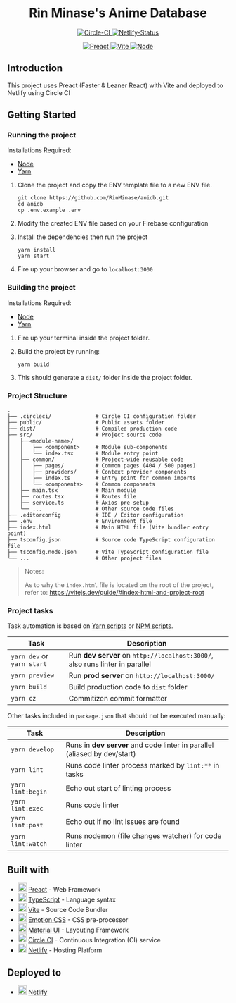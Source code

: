 <h1 align="center"> Rin Minase's Anime Database </h1>

<p align="center">
    <a href="https://circleci.com/gh/RinMinase/anidb">
        <img alt="Circle-CI" src="https://img.shields.io/circleci/build/github/RinMinase/anidb/master.svg?logo=circleci&style=for-the-badge&label=Circle%20CI%20(Build)">
    </a>
    <a href="https://app.netlify.com/sites/anidb/deploys">
        <img alt="Netlify-Status" src="https://img.shields.io/netlify/635b50f7-7b22-4c87-9b6b-7da2c0fb2180?logo=netlify&style=for-the-badge&label=Netlify%20(Domain)">
    </a>
</p>
<p align="center">
    <a href="https://preactjs.com/">
        <img alt="Preact" src="https://img.shields.io/badge/Preact-%5E10.9-673AB8.svg?logo=preact&style=for-the-badge">
    </a>
    <a href="https://vitejs.dev/">
        <img alt="Vite" src="https://img.shields.io/badge/Vite-%5E3.0-646CFF.svg?logo=vite&style=for-the-badge">
    </a>
    <a href="https://nodejs.org">
        <img alt="Node" src="https://img.shields.io/badge/node-%5E16.0%20%7C%7C%20%5E17.0-brightgreen.svg?logo=node.js&logoColor=white&style=for-the-badge">
    </a>
</p>


## Introduction
This project uses Preact (Faster & Leaner React) with Vite and deployed to Netlify using Circle CI


## Getting Started

### Running the project
Installations Required:
- [Node](https://nodejs.org/en/)
- [Yarn](https://yarnpkg.com/latest.msi)

1. Clone the project and copy the ENV template file to a new ENV file.

    ```
    git clone https://github.com/RinMinase/anidb.git
    cd anidb
    cp .env.example .env
    ```

2. Modify the created ENV file based on your Firebase configuration

3. Install the dependencies then run the project

    ```
    yarn install
    yarn start
    ```

4. Fire up your browser and go to `localhost:3000`


### Building the project
Installations Required:
- [Node](https://nodejs.org/en/)
- [Yarn](https://yarnpkg.com/latest.msi)

1. Fire up your terminal inside the project folder.

2. Build the project by running:

    ```
    yarn build
    ```

3. This should generate a `dist/` folder inside the project folder.


### Project Structure
    .
    ├── .circleci/              # Circle CI configuration folder
    ├── public/                 # Public assets folder
    ├── dist/                   # Compiled production code
    ├── src/                    # Project source code
    │   ├──<module-name>/
    │   │   ├── <component>     # Module sub-components
    │   │   └── index.tsx       # Module entry point
    │   ├── common/             # Project-wide reusable code
    │   │   ├── pages/          # Common pages (404 / 500 pages)
    │   │   ├── providers/      # Context provider components
    │   │   ├── index.ts        # Entry point for common imports
    │   │   └── <components>    # Common components
    │   ├── main.tsx            # Main module
    │   ├── routes.tsx          # Routes file
    │   ├── service.ts          # Axios pre-setup
    │   └── ...                 # Other source code files
    ├── .editorconfig           # IDE / Editor configuration
    ├── .env                    # Environment file
    ├── index.html              # Main HTML file (Vite bundler entry point)
    ├── tsconfig.json           # Source code TypeScript configuration file
    ├── tsconfig.node.json      # Vite TypeScript configuration file
    └── ...                     # Other project files

> Notes: 
>
> As to why the `index.html` file is located on the root of the project, refer to: https://vitejs.dev/guide/#index-html-and-project-root


### Project tasks

Task automation is based on [Yarn scripts](https://yarnpkg.com/lang/en/docs/cli/run/) or [NPM scripts](https://docs.npmjs.com/misc/scripts).

| Task                       | Description                                                                  |
| -------------------------- | ---------------------------------------------------------------------------- |
| `yarn dev` or `yarn start` | Run **dev server** on `http://localhost:3000/`, also runs linter in parallel |
| `yarn preview`             | Run **prod server** on `http://localhost:3000/`                              |
| `yarn build`               | Build production code to `dist` folder                                       |
| `yarn cz`                  | Commitizen commit formatter                                                  |

Other tasks included in `package.json` that should not be executed manually:

| Task              | Description                                                               |
| ----------------- | ------------------------------------------------------------------------- |
| `yarn develop`    | Runs in **dev server** and code linter in parallel (aliased by dev/start) |
| `yarn lint`       | Runs code linter process marked by `lint:**` in tasks                     |
| `yarn lint:begin` | Echo out start of linting process                                         |
| `yarn lint:exec`  | Runs code linter                                                          |
| `yarn lint:post`  | Echo out if no lint issues are found                                      |
| `yarn lint:watch` | Runs nodemon (file changes watcher) for code linter                       |


## Built with
* <img width=20 height=20 src="https://preactjs.com/favicon.ico"> [Preact](https://preactjs.com/) - Web Framework
* <img width=20 height=20 src="https://www.typescriptlang.org/favicon-32x32.png"> [TypeScript](https://www.typescriptlang.org/) - Language syntax
* <img width=20 height=20 src="https://vitejs.dev/logo.svg"> [Vite](https://vitejs.dev/) - Source Code Bundler
* <img width=20 height=20 src="https://emotion.sh/logo-32x32.png"> [Emotion CSS](https://emotion.sh/) - CSS pre-processor
* <img width=20 height=20 src="https://mui.com/static/favicon.ico"> [Material UI](https://mui.com/) - Layouting Framework
* <img width=20 height=20 src="https://dmmj3mmt94rvw.cloudfront.net/favicon-undefined.ico"> [Circle CI](https://circleci.com/) - Continuous Integration (CI) service
* <img width=20 height=20 src="https://www.netlify.com/img/global/favicon/favicon-32x32.png"> [Netlify](https://netlify.com) - Hosting Platform


## Deployed to
* <img width=20 height=20 src="https://www.netlify.com/img/global/favicon/favicon-32x32.png"> [Netlify](https://anidb.netlify.com)
